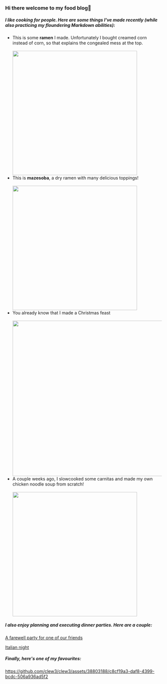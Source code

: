 ### Hi there welcome to my food blog👋

<h5>I like cooking for people. Here are some things I've made recently (while also practicing my floundering Markdown abilities):</h5>

<ul>
  <li>This is some <b>ramen</b> I made. Unfortunately I bought creamed corn instead of corn, so that explains the congealed mess at the top.</li>
    <br><img src="https://github.com/clew3/clew3/assets/38803188/8d80ca38-e25f-44ba-b8c3-45ecaecb6260" width="400"></br>

  <li>This is <b>mazesoba</b>, a dry ramen with many delicious toppings!</li>
    <br><img src="https://github.com/clew3/clew3/assets/38803188/42ea59cc-0ccd-451c-a230-d6d97a8472e6" width="400"></br>

  <li>You already know that I made a Christmas feast</li>
    <br><img src="https://github.com/clew3/clew3/assets/38803188/1be916b3-a43d-4c43-b9d0-f41c73f2c789" width="500"></br>

  <li>A couple weeks ago, I slowcooked some carnitas and made my own chicken noodle soup from scratch!</li>
    <br><img src="https://github.com/clew3/clew3/assets/38803188/4bf15fd3-ae66-44d5-a41b-48d0e958feb2" width="400"></br>
</ul>

<h5>I also enjoy planning and executing dinner parties. Here are a couple:</h5>

<a href="https://www.instagram.com/reel/Cx0xkFeOxy-/">A farewell party for one of our friends</a>


<a href="https://www.instagram.com/reel/CvX90AkAwaB/">Italian night</a>


<h5>Finally, here's one of my favourites:</h5>

https://github.com/clew3/clew3/assets/38803188/c8cf19a3-daf8-4399-bcdc-506a936ad5f2



